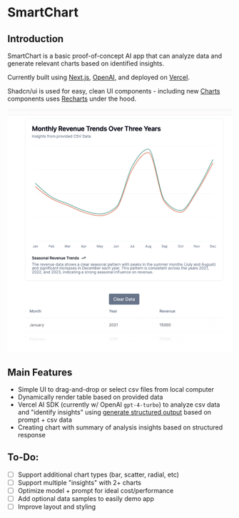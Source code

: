 <a>
  <h1 align="left">SmartChart</h1>
</a>

## Introduction 

SmartChart is a basic proof-of-concept AI app that can analyze data and generate relevant charts based on identified insights.

Currently built using [Next.js](https://nextjs.org/), [OpenAI](https://sdk.vercel.ai/providers/ai-sdk-providers/openai), and deployed on [Vercel](https://vercel.com/docs).

Shadcn/ui is used for easy, clean UI components - including new [Charts](https://ui.shadcn.com/charts) components uses [Recharts](https://recharts.org/en-US/) under the hood. 

<a>
    <img alt="SmartChart - Instant insights and visualizations from your csv data" src="/public/smartchart.png">
</a>

## Main Features

* Simple UI to drag-and-drop or select csv files from local computer
* Dynamically render table based on provided data
* Vercel AI SDK (currently w/ OpenAI `gpt-4-turbo`) to analyze csv data and "identify insights" using [generate structured output](https://sdk.vercel.ai/docs/ai-sdk-core/generating-structured-data) based on prompt + csv data
* Creating chart with summary of analysis insights based on structured response

## To-Do:

- [ ] Support additional chart types (bar, scatter, radial, etc)
- [ ] Support multiple "insights" with 2+ charts
- [ ] Optimize model + prompt for ideal cost/performance
- [ ] Add optional data samples to easily demo app
- [ ] Improve layout and styling
